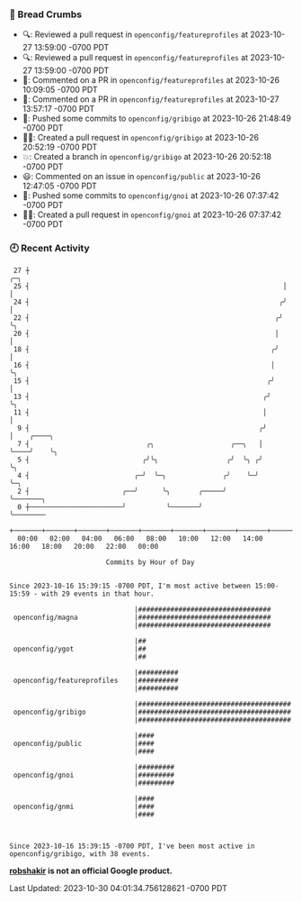 ### 🍞 Bread Crumbs

 * 🔍: Reviewed a pull request in  `openconfig/featureprofiles` at 2023-10-27 13:59:00 -0700 PDT
 * 🔍: Reviewed a pull request in  `openconfig/featureprofiles` at 2023-10-27 13:59:00 -0700 PDT
 * 💬: Commented on a PR in  `openconfig/featureprofiles` at 2023-10-26 10:09:05 -0700 PDT
 * 💬: Commented on a PR in  `openconfig/featureprofiles` at 2023-10-27 13:57:17 -0700 PDT
 * 🚢: Pushed some commits to `openconfig/gribigo` at 2023-10-26 21:48:49 -0700 PDT
 * ✍🏼: Created a pull request in `openconfig/gribigo` at 2023-10-26 20:52:19 -0700 PDT
 * 💥: Created a branch in `openconfig/gribigo` at 2023-10-26 20:52:18 -0700 PDT
 * 😃: Commented on an issue in `openconfig/public` at 2023-10-26 12:47:05 -0700 PDT
 * 🚢: Pushed some commits to `openconfig/gnoi` at 2023-10-26 07:37:42 -0700 PDT
 * ✍🏼: Created a pull request in `openconfig/gnoi` at 2023-10-26 07:37:42 -0700 PDT

### 🕘 Recent Activity
```
 27 ┼                                                               ╭─╮
 25 ┤                                                               │ │
 24 ┤                                                              ╭╯ │
 22 ┤                                                             ╭╯  ╰╮
 20 ┤                                                             │    │
 18 ┤                                                            ╭╯    │
 16 ┤                                                            │     ╰╮
 15 ┤                                                           ╭╯      │
 13 ┤                                                          ╭╯       ╰╮
 11 ┤                                                          │         │
  9 ┤                                                         ╭╯         │    ╭────╮
  7 ┤                             ╭╮                   ╭──╮   │          ╰────╯    ╰╮
  5 ┤                            ╭╯╰╮                 ╭╯  ╰╮ ╭╯                     ╰╮
  4 ┤                          ╭─╯  ╰─╮              ╭╯    ╰─╯                       ╰─╮
  2 ┤                       ╭──╯      ╰╮       ╭─────╯                                 ╰───────╮
  0 ┼───────────────────────╯          ╰───────╯                                               ╰────────
    +───────+───────+───────+───────+───────+───────+───────+───────+───────+───────+───────+───────+────
  00:00   02:00   04:00   06:00   08:00   10:00   12:00   14:00   16:00   18:00   20:00   22:00   00:00   

						Commits by Hour of Day


Since 2023-10-16 15:39:15 -0700 PDT, I'm most active between 15:00-15:59 - with 29 events in that hour.

```



```
                               |#################################
 openconfig/magna              |#################################
                               |#################################

                               |##
 openconfig/ygot               |##
                               |##

                               |##########
 openconfig/featureprofiles    |##########
                               |##########

                               |######################################
 openconfig/gribigo            |######################################
                               |######################################

                               |####
 openconfig/public             |####
                               |####

                               |#########
 openconfig/gnoi               |#########
                               |#########

                               |####
 openconfig/gnmi               |####
                               |####



Since 2023-10-16 15:39:15 -0700 PDT, I've been most active in openconfig/gribigo, with 38 events.

```
**[robshakir](mailto:robjs@google.com) is not an official Google product.**  


Last Updated: 2023-10-30 04:01:34.756128621 -0700 PDT
